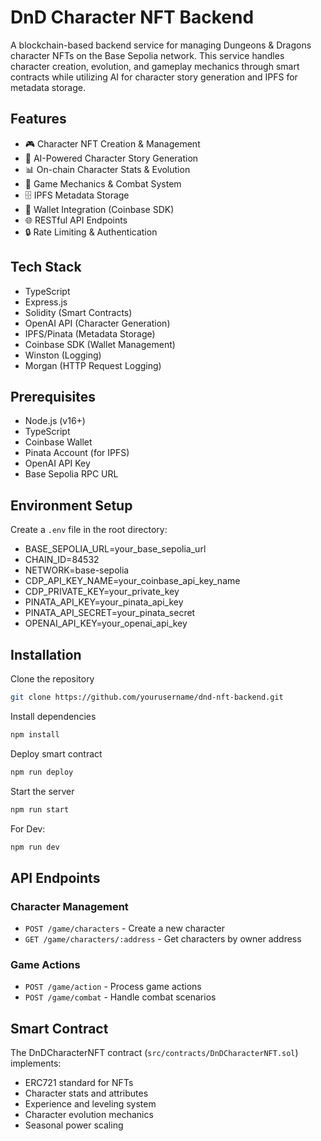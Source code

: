 # DnD Character NFT Backend

A blockchain-based backend service for managing Dungeons & Dragons character NFTs on the Base Sepolia network. This service handles character creation, evolution, and gameplay mechanics through smart contracts while utilizing AI for character story generation and IPFS for metadata storage.

## Features

- 🎮 Character NFT Creation & Management
- 🤖 AI-Powered Character Story Generation
- 📊 On-chain Character Stats & Evolution
- 🎲 Game Mechanics & Combat System
- 🗄️ IPFS Metadata Storage
- 🔐 Wallet Integration (Coinbase SDK)
- 🌐 RESTful API Endpoints
- 🔒 Rate Limiting & Authentication

## Tech Stack

- TypeScript
- Express.js
- Solidity (Smart Contracts)
- OpenAI API (Character Generation)
- IPFS/Pinata (Metadata Storage)
- Coinbase SDK (Wallet Management)
- Winston (Logging)
- Morgan (HTTP Request Logging)

## Prerequisites

- Node.js (v16+)
- TypeScript
- Coinbase Wallet
- Pinata Account (for IPFS)
- OpenAI API Key
- Base Sepolia RPC URL

## Environment Setup

Create a `.env` file in the root directory:

- BASE_SEPOLIA_URL=your_base_sepolia_url
- CHAIN_ID=84532
- NETWORK=base-sepolia
- CDP_API_KEY_NAME=your_coinbase_api_key_name
- CDP_PRIVATE_KEY=your_private_key
- PINATA_API_KEY=your_pinata_api_key
- PINATA_API_SECRET=your_pinata_secret
- OPENAI_API_KEY=your_openai_api_key

## Installation

Clone the repository

```bash
git clone https://github.com/yourusername/dnd-nft-backend.git
```

Install dependencies

```bash
npm install
```

Deploy smart contract

```bash
npm run deploy
```

Start the server

```bash
npm run start
```

For Dev:

```bash
npm run dev
```

## API Endpoints

### Character Management

- `POST /game/characters` - Create a new character
- `GET /game/characters/:address` - Get characters by owner address

### Game Actions

- `POST /game/action` - Process game actions
- `POST /game/combat` - Handle combat scenarios

## Smart Contract

The DnDCharacterNFT contract (`src/contracts/DnDCharacterNFT.sol`) implements:

- ERC721 standard for NFTs
- Character stats and attributes
- Experience and leveling system
- Character evolution mechanics
- Seasonal power scaling
